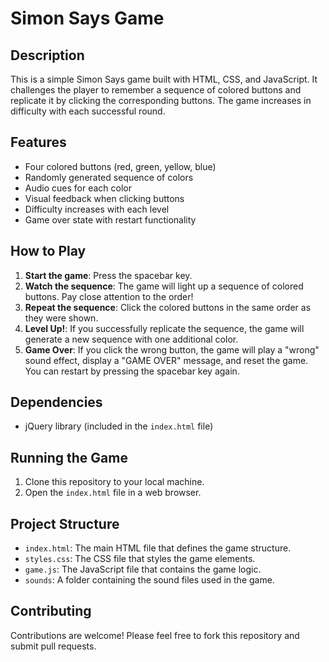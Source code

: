 # Simon Says Game

## Description

This is a simple Simon Says game built with HTML, CSS, and JavaScript. It challenges the player to remember a sequence of colored buttons and replicate it by clicking the corresponding buttons. The game increases in difficulty with each successful round.

## Features

- Four colored buttons (red, green, yellow, blue)
- Randomly generated sequence of colors
- Audio cues for each color
- Visual feedback when clicking buttons
- Difficulty increases with each level
- Game over state with restart functionality

## How to Play

1. **Start the game**: Press the spacebar key.
2. **Watch the sequence**: The game will light up a sequence of colored buttons. Pay close attention to the order!
3. **Repeat the sequence**: Click the colored buttons in the same order as they were shown.
4. **Level Up!**: If you successfully replicate the sequence, the game will generate a new sequence with one additional color.
5. **Game Over**: If you click the wrong button, the game will play a "wrong" sound effect, display a "GAME OVER" message, and reset the game. You can restart by pressing the spacebar key again.

## Dependencies

- jQuery library (included in the `index.html` file)

## Running the Game

1. Clone this repository to your local machine.
2. Open the `index.html` file in a web browser.

## Project Structure

- `index.html`: The main HTML file that defines the game structure.
- `styles.css`: The CSS file that styles the game elements.
- `game.js`: The JavaScript file that contains the game logic.
- `sounds`: A folder containing the sound files used in the game.

## Contributing

Contributions are welcome! Please feel free to fork this repository and submit pull requests.
